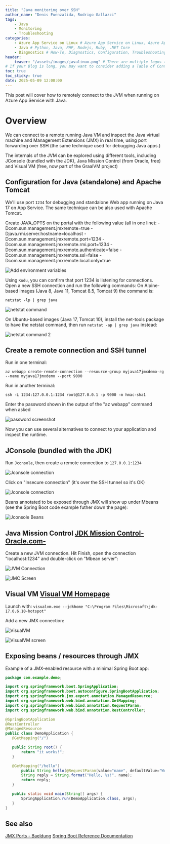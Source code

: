 ```yaml
---
title: "Java monitoring over SSH"
author_name: "Denis Fuenzalida, Rodrigo Gallazzi"
tags:
    - Java
    - Monitoring
    - Troubleshooting
categories:
    - Azure App Service on Linux # Azure App Service on Linux, Azure App Service on Windows, Function App, Azure VM, Azure SDK
    - Java # Python, Java, PHP, Nodejs, Ruby, .NET Core
    - Diagnostics # How-To, Diagnostics, Configuration, Troubleshooting, Performance
header:
    teaser: "/assets/images/javalinux.png" # There are multiple logos that can be used in "/assets/images" if you choose to add one.
# If your Blog is long, you may want to consider adding a Table of Contents by adding the following two settings.
toc: true
toc_sticky: true
date: 2025-05-09 12:00:00
---
```

This post will cover how to remotely connect to the JVM when running on Azure App Service with Java. 

# Overview 

We can connect to a remote running Java VM and inspect the Java virtual machine and Management Extensions (JMX) in real time, using port forwarding over SSH (the same technique used for debugging Java apps.)

The internals of the JVM can be explored using different tools, including JConsole (bundled with the JDK), Java Mission Control (from Oracle, free) and Visual VM (free, now part of the GraalVM project)

## Configuration for Java (standalone) and Apache Tomcat

We'll use port `1234` for debugging and standalone Web app running on Java 17 on App Service. The same technique can be also used with Apache Tomcat.

Create JAVA_OPTS on the portal with the following value (all in one line):
-Dcom.sun.management.jmxremote=true -Djava.rmi.server.hostname=localhost -Dcom.sun.management.jmxremote.port=1234 -Dcom.sun.management.jmxremote.rmi.port=1234 -Dcom.sun.management.jmxremote.authenticate=false -Dcom.sun.management.jmxremote.ssl=false -Dcom.sun.management.jmxremote.local.only=true

![Add environment variables](/media/2025/05/AddAppSettingsJava.png)

Using `Kudu`, you can confirm that port 1234 is listening for connections. Open a new SSH connection and run the following commands:
On Alpine-based images (Java 8, Java 11, Tomcat 8.5, Tomcat 9) the command is:

`netstat -lp | grep java`


![netstat command](/media/2025/05/netstat1.png)

On Ubuntu-based images (Java 17, Tomcat 10), install the net-tools package to have the netstat command, then run `netstat -ap | grep java` instead:

![netstat command 2](/media/2025/05/netstat2.png)


## Create a remote connection and SSH tunnel

 Run in one terminal:
 
 `az webapp create-remote-connection --resource-group myjava17jmxdemo-rg --name myjava17jmxdemo --port 9000`


 Run in another terminal:
 
 `ssh -L 1234:127.0.0.1:1234 root@127.0.0.1 -p 9000 -m hmac-sha1`
 
 Enter the password shown in the output of the "az webapp" command when asked


![password screenshot](/media/2025/05/pwddocker.png)

Now you can use several alternatives to connect to your application and inspect the runtime.


## JConsole (bundled with the JDK)

 Run `Jconsole`, then create a remote connection to `127.0.0.1:1234`

 ![Jconsole connection](/media/2025/05/jconsoleconn.png)

 Click on "Insecure connection" (it's over the SSH tunnel so it's OK)

 ![Jconsole connection](/media/2025/05/jconsolemonitoring.png)

 Beans annotated to be exposed through JMX will show up under Mbeans (see the Spring Boot code example futher down the page):

 ![Jconsole Beans](/media/2025/05/jconsolebeans.png)

## Java Mission Control [JDK Mission Control-Oracle.com-](https://www.oracle.com/java/technologies/jdk-mission-control.html)

 Create a new JVM connection. Hit Finish, open the connection "localhost:1234" and double-click on "Mbean server":

 ![JVM Connection](/media/2025/05/jvmconnection.png)

 ![JMC Screen](/media/2025/05/jvmscreen.png)

## Visual VM [Visual VM Homepage](https://visualvm.github.io/)

 Launch with: `visualvm.exe --jdkhome "C:\Program Files\Microsoft\jdk-17.0.6.10-hotspot"`

 Add a new JMX connection:

 ![VisualVM](/media/2025/05/visualvm.png)

 ![VisualVM screen](/media/2025/05/visualvmscreen.png)

## Exposing beans / resources through JMX
 Example of a JMX-enabled resource with a minimal Spring Boot app:

 ```java 
 package com.example.demo;

 import org.springframework.boot.SpringApplication;
 import org.springframework.boot.autoconfigure.SpringBootApplication;
 import org.springframework.jmx.export.annotation.ManagedResource;
 import org.springframework.web.bind.annotation.GetMapping;
 import org.springframework.web.bind.annotation.RequestParam;
 import org.springframework.web.bind.annotation.RestController;

 @SpringBootApplication
 @RestController
 @ManagedResource
 public class DemoApplication {
    @GetMapping("/")

    public String root() {
        return "it works!";
    }

    @GetMapping("/hello")
        public String hello(@RequestParam(value="name", defaultValue="World") String name) {
        String reply = String.format("Hello, %s!", name);
        return reply;
    }

    public static void main(String[] args) {
        SpringApplication.run(DemoApplication.class, args);
    }
 }

 ```

## See also
 [JMX Ports - Baeldung](https://www.baeldung.com/jmx-ports)
 [Spring Boot Reference Documentation](https://docs.spring.io/spring-boot/docs/3.0.5/reference/htmlsingle/#actuator.jmx)




